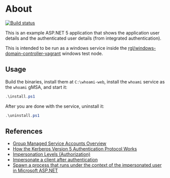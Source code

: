 # About

[![Build status](https://github.com/rgl/whoami-web/workflows/Build/badge.svg)](https://github.com/rgl/whoami-web/actions?query=workflow%3ABuild)

This is an example ASP.NET 5 application that shows the application user details and the authenticated user details (from integrated authentication).

This is intended to be run as a windows service inside the [rgl/windows-domain-controller-vagrant](https://github.com/rgl/windows-domain-controller-vagrant) windows test node.

## Usage

Build the binaries, install them at `C:\whoami-web`, install the `whoami`
service as the `whoami` gMSA, and start it:

```powershell
.\install.ps1
```

After you are done with the service, uninstall it:

```powershell
.\uninstall.ps1
```

## References

* [Group Managed Service Accounts Overview](https://docs.microsoft.com/en-us/windows-server/security/group-managed-service-accounts/group-managed-service-accounts-overview)
* [How the Kerberos Version 5 Authentication Protocol Works](https://docs.microsoft.com/en-us/previous-versions/windows/it-pro/windows-server-2003/cc772815(v=ws.10)?redirectedfrom=MSDN)
* [Impersonation Levels (Authorization)](https://docs.microsoft.com/en-us/windows/win32/secauthz/impersonation-levels)
* [Impersonate a client after authentication](https://docs.microsoft.com/en-us/windows/security/threat-protection/security-policy-settings/impersonate-a-client-after-authentication)
* [Spawn a process that runs under the context of the impersonated user in Microsoft ASP.NET](https://docs.microsoft.com/en-us/troubleshoot/aspnet/spawn-process-under-impersonated-user)
